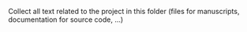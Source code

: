 Collect all text related to the project in this folder (files for manuscripts, documentation for source code, ...)
